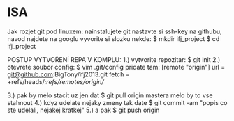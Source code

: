 ISA
===

Jak rozjet git pod linuxem:
nainstalujete git
nastavte si ssh-key na githubu, navod najdete na googlu
vyvorite si slozku nekde: $ mkdir ifj_project $ cd ifj_project

POSTUP VYTVOŘENÍ REPA V KOMPLU:
1.) vytvorite repozitar: $ git init
2.) otevrete soubor config: $ vim .git/config pridate tam:
    [remote "origin"]
    url = git@github.com:BigTony/ifj2013.git
    fetch = +refs/heads/*:refs/remotes/origin/*

3.) pak by melo stacit uz jen dat $ git pull origin mastera melo by to vse stahnout
4.) kdyz udelate nejaky zmeny tak date $ git commit -am "popis co ste udelali, nejakej kratkej"
5.) a pak $ git push origin 
